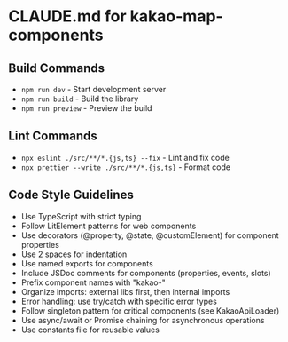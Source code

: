 # CLAUDE.md for kakao-map-components

## Build Commands
- `npm run dev` - Start development server
- `npm run build` - Build the library
- `npm run preview` - Preview the build

## Lint Commands
- `npx eslint ./src/**/*.{js,ts} --fix` - Lint and fix code
- `npx prettier --write ./src/**/*.{js,ts}` - Format code

## Code Style Guidelines
- Use TypeScript with strict typing
- Follow LitElement patterns for web components
- Use decorators (@property, @state, @customElement) for component properties
- Use 2 spaces for indentation
- Use named exports for components
- Include JSDoc comments for components (properties, events, slots)
- Prefix component names with "kakao-"
- Organize imports: external libs first, then internal imports
- Error handling: use try/catch with specific error types
- Follow singleton pattern for critical components (see KakaoApiLoader)
- Use async/await or Promise chaining for asynchronous operations
- Use constants file for reusable values